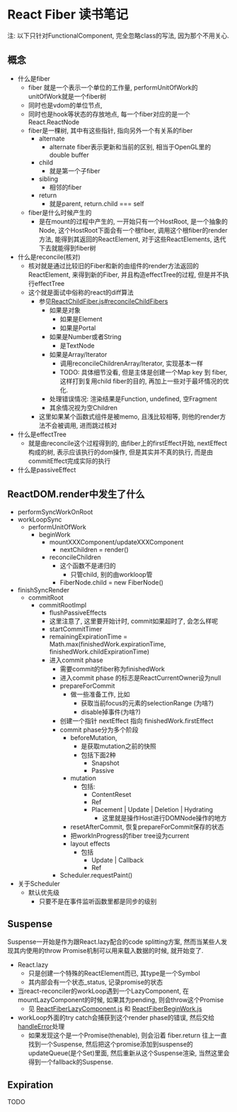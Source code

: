 # React Fiber 读书笔记

注: 以下只针对FunctionalComponent, 完全忽略class的写法, 因为那个不用关心.

## 概念
- 什么是fiber
    - fiber 就是一个表示一个单位的工作量, performUnitOfWork的unitOfWork就是一个fiber树
    - 同时也是vdom的单位节点,
    - 同时也是hook等状态的存放地点, 每一个fiber对应的是一个React.ReactNode
    - fiber是一棵树, 其中有这些指针, 指向另外一个有关系的fiber
        - alternate
            - alternate fiber表示更新和当前的区别, 相当于OpenGL里的double buffer
        - child
            - 就是第一个子fiber
        - sibling
            - 相邻的fiber
        - return
            - 就是parent, return.child === self
    - fiber是什么时候产生的
        - 是在mount的过程中产生的, 一开始只有一个HostRoot, 是一个抽象的Node, 这个HostRoot下面会有一个根fiber, 调用这个根fiber的render方法, 能得到其返回的ReactElement, 对于这些ReactElements, 迭代下去就能得到fiber树
- 什么是reconcile(核对)
    - 核对就是通过比较旧的Fiber和新的由组件的render方法返回的ReactElement, 来得到新的Fiber, 并且构造effectTree的过程, 但是并不执行effectTree
    - 这个就是面试中俗称的react的diff算法
        - 参见[ReactChildFiber.js#reconcileChildFibers](https://github.com/facebook/react/blob/16.8.6/packages/react-reconciler/src/ReactChildFiber.js#L1219)
            - 如果是对象
                - 如果是Element
                - 如果是Portal
            - 如果是Number或者String
                - 是TextNode
            - 如果是Array/Iterator
                - 调用reconcileChildrenArray/Iterator, 实现基本一样
                - TODO: 具体细节没看, 但是主体是创建一个Map key 到 fiber, 这样打到复用child fiber的目的, 再加上一些对于最坏情况的优化.
            - 处理错误情况: 渲染结果是Function, undefined, 空Fragment
            - 其余情况视为空Children
        - 这里如果某个函数式组件是被memo, 且浅比较相等, 则他的render方法不会被调用, 进而跳过核对
- 什么是effectTree
    - 就是由reconcile这个过程得到的, 由fiber上的firstEffect开始, nextEffect构成的树, 表示应该执行的dom操作, 但是其实并不真的执行, 而是由commitEffect完成实际的执行
- 什么是passiveEffect


## ReactDOM.render中发生了什么

- performSyncWorkOnRoot
- workLoopSync
    - performUnitOfWork
        - beginWork
            - mountXXXComponent/updateXXXComponent
                - nextChildren = render()
            - reconcileChildren
                - 这个函数不是递归的
                    - 只管child, 别的由workloop管
                - FiberNode.child = new FiberNode()
- finishSyncRender
    - commitRoot
        - commitRootImpl
            - flushPassiveEffects
            - 这里注意了, 这里要开始计时, commit如果超时了, 会怎么样呢
            - startCommitTimer
            - remainingExpirationTime = Math.max(finishedWork.expirationTime, finishedWork.childExpirationTime)
            - 进入commit phase
                - 需要commit的fiber称为finishedWork
                - 进入commit phase 的标志是ReactCurrentOwner设为null
                - prepareForCommit
                    - 做一些准备工作, 比如
                        - 获取当前focus的元素的selectionRange (为啥?)
                        - disable掉事件(为啥?)
                - 创建一个指针 nextEffect 指向 finishedWork.firstEffect
                - commit phase分为多个阶段
                    - beforeMutation, 
                        - 是获取mutation之前的快照
                        - 包括下面2种
                            - Snapshot
                            - Passive
                    - mutation
                        - 包括:
                            - ContentReset
                            - Ref
                            - Placement | Update | Deletion | Hydrating
                                - 这里就是操作Host进行DOMNode操作的地方
                    - resetAfterCommit, 恢复prepareForCommit保存的状态
                    - 把workInProgress的fiber tree设为current
                    - layout effects
                        - 包括
                            - Update | Callback
                            - Ref
                - Scheduler.requestPaint()
- 关于Scheduler
    - 默认优先级
        - 只要不是在事件监听函数里都是同步的级别

## Suspense

Suspense一开始是作为跟React.lazy配合的code splitting方案, 然而当某些人发现其内使用的throw Promise机制可以用来载入数据的时候, 就开始变了.

- React.lazy
    - 只是创建一个特殊的ReactElement而已, 其type是一个Symbol
    - 其内部会有一个状态_status, 记录promise的状态
- 当react-reconciler的workLoop遇到一个LazyComponent, 在mountLazyComponent的时候, 如果其为pending, 则会throw这个Promise
    - 见 [ReactFiberLazyComponent.js](https://github.com/facebook/react/blob/16.8.6/packages/react-reconciler/src/ReactFiberLazyComponent.js) 和 [ReactFiberBeginWork.js](https://github.com/facebook/react/blob/16.8.6/packages/react-reconciler/src/ReactFiberBeginWork.js#L1112)
- workLoop外面的try catch会捕获到这个render phase的错误, 然后交给[handleError](https://github.com/facebook/react/blob/16.8.6/packages/react-reconciler/src/ReactFiberWorkLoop.js#L1279)处理
    - 如果发现这个是一个Promise(thenable), 则会沿着 fiber.return 往上一直找到一个Suspense, 然后把这个promise添加到suspense的updateQueue(是个Set)里面, 然后重新从这个Suspense渲染, 当然这里会得到一个fallback的Suspense.
    

## Expiration

TODO
